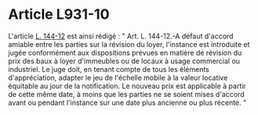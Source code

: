 # Article L931-10

L'article <a href='/code-de-commerce/partie-legislative/livre-ier-du-commerce-en-general/titre-iv-du-fonds-de-commerce/chapitre-iv-de-la-location-gerance/l144-12.md' title='Code de commerce - art. L144-12 (V)'>L. 144-12</a> est ainsi rédigé : " Art. L. 144-12.-A défaut d'accord amiable entre les parties sur la révision du loyer, l'instance est introduite et jugée conformément aux dispositions prévues en matière de révision du prix des baux à loyer d'immeubles ou de locaux à usage commercial ou industriel. Le juge doit, en tenant compte de tous les éléments d'appréciation, adapter le jeu de l'échelle mobile à la valeur locative équitable au jour de la notification. Le nouveau prix est applicable à partir de cette même date, à moins que les parties ne se soient mises d'accord avant ou pendant l'instance sur une date plus ancienne ou plus récente. "
